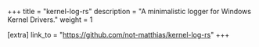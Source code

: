 +++
title = "kernel-log-rs"
description = "A minimalistic logger for Windows Kernel Drivers."
weight = 1

[extra]
link_to = "https://github.com/not-matthias/kernel-log-rs"
+++

